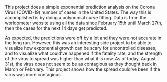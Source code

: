 This project does a simple exponential prediction analysis on the Corona Virus (COVID-19) number of cases in the United States.
The way this is accomplished is by doing a polynomial curve fitting. Data is from the worldometer website using all the data since February 15th until March 27th, then the cases for the next 14 days get predicted.

As expected, the predictions were off by a lot and they were not accurate in the long run. However, this was an interesting side project to be able to visualize how exponential growth can be scary for uncontrolled diseases, and to visualize what could've happened if the fatality rate, and the strength of the virus to spread was higher than what it is now. As of today, August 31st, the virus does not seem to be as contagious as they thought back in March or February. This project shows how the spread could've been if the virus was more contagious.

